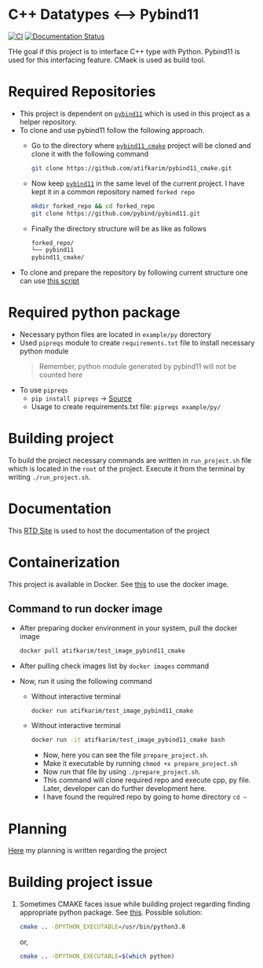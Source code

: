 C++ Datatypes <--> Pybind11
===========================

[![CI](https://github.com/atifkarim/pybind11_cmake/actions/workflows/ci.yml/badge.svg?branch=main)](https://github.com/atifkarim/pybind11_cmake/actions/workflows/ci.yml)
[![Documentation Status](https://readthedocs.org/projects/pybind11-cmake/badge/?version=latest)](https://pybind11-cmake.readthedocs.io/en/latest/?badge=latest)


THe goal if this project is to interface C++ type with Python. Pybind11 is used for this interfacing feature. CMaek is used as build tool.

# Required Repositories

- This project is dependent on [`pybind11`](https://github.com/pybind/pybind11/tree/master) which is used in this project as a helper repository.
- To clone and use pybind11 follow the following approach.
    - Go to the directory where [`pybind11_cmake`](https://github.com/atifkarim/pybind11_cmake) project will be cloned and clone it with the following command
      ```sh
      git clone https://github.com/atifkarim/pybind11_cmake.git
      ```

    - Now keep  [`pybind11`](https://github.com/pybind/pybind11/tree/master) in the same level of the current project. I have kept it in a common repository named `forked repo`
      ```sh
      mkdir forked_repo && cd forked_repo
      git clone https://github.com/pybind/pybind11.git
      ```
    - Finally the directory structure will be as like as follows
      ```sh
      forked_repo/
      └── pybind11
      pybind11_cmake/
      ```
- To clone and prepare the repository by following current structure one can use [this script](https://github.com/atifkarim/pybind11_cmake/blob/main/prepare_project.sh)

# Required python package

- Necessary python files are located in `example/py` dorectory
- Used `pipreqs` module to create `requirements.txt` file to install necessary python module
  > Remember, python module generated by pybind11 will not be counted here
- To use `pipreqs`
  - `pip install pipreqs` -> [Source](https://github.com/bndr/pipreqs)
  - Usage to create requirements.txt file: `pipreqs example/py/`

# Building project

To build the project necessary commands are written in `run_project.sh` file which is located in the `root` of the project. Execute it from the terminal by writing `./run_project.sh`.

# Documentation

This [RTD Site](https://pybind11-cmake.readthedocs.io/en/latest/) is used to host the documentation of the project

# Containerization

This project is available in Docker. See [this](https://hub.docker.com/r/atifkarim/test_image_pybind11_cmake) to use the docker image.

## Command to run docker image

- After preparing docker environment in your system, pull the docker image
  ```sh
  docker pull atifkarim/test_image_pybind11_cmake
  ```
- After pulling check images list by `docker images` command
- Now, run it using the following command
      
  - Without interactive terminal
    ```sh
    docker run atifkarim/test_image_pybind11_cmake
    ```
  - Without interactive terminal
    ```sh
    docker run -it atifkarim/test_image_pybind11_cmake bash
    ```
      - Now, here you can see the file `prepare_project.sh`.
      - Make it executable by running `chmod +x prepare_project.sh`
      - Now run that file by using `./prepare_project.sh`.
      - This command will clone required repo and execute cpp, py file. Later, developer can do further development here.
      - I have found the required repo by going to home directory `cd ~`


# Planning

[Here](ToDo.md) my planning is written regarding the project

# Building project issue

1. Sometimes CMAKE faces issue while building project regarding finding appropriate python package. See [this](https://github.com/pybind/pybind11/issues/2154). Possible solution:

    ```sh
    cmake .. -DPYTHON_EXECUTABLE=/usr/bin/python3.8
    ```
    or,
    ```sh
    cmake .. -DPYTHON_EXECUTABLE=$(which python)
    ```
